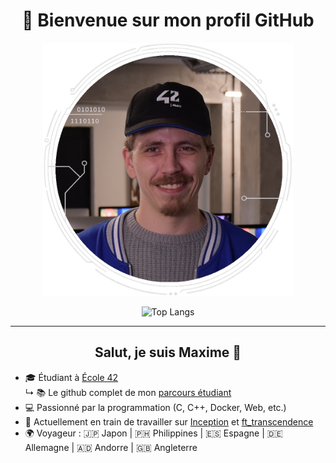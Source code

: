 <div>
    <h1 align="center">👋 Bienvenue sur mon profil GitHub</h1>
    <p align="center">
    <a href="https://github.com/M2000-fr"><img src="mechard_42.png" alt="Maxime ECHARD" width="400"></a></p>
</div>

<p align="center">
  <img src="https://github-readme-stats-perso-five.vercel.app/api/top-langs/?username=M2000-fr&layout=compact&theme=dark&cache_seconds=60&v=3&include_forks=true&count_private=true&role=OWNER,ORGANIZATION_MEMBER&exclude_repo=github-readme-stats-perso&locale=fr" alt="Top Langs">
</p>

---

 <h2 align="center">Salut, je suis Maxime 👋</h2>

- 🎓 Étudiant à [École 42](https://profile.intra.42.fr/users/mechard)  
  ↳ 📚 Le github complet de mon [parcours étudiant](https://github.com/Mechard-Organization/42_Paris)
- 💻 Passionné par la programmation (C, C++, Docker, Web, etc.)  
- 🚀 Actuellement en train de travailler sur [Inception](https://github.com/Mechard-Organization/Projects/tree/main/In_progress/Inception) et [ft_transcendence](https://github.com/Mechard-Organization/Ft_transcendence/tree/main)  
- 🌍 Voyageur : 🇯🇵 Japon | 🇵🇭 Philippines | 🇪🇸 Espagne | 🇩🇪 Allemagne | 🇦🇩 Andorre | 🇬🇧 Angleterre
